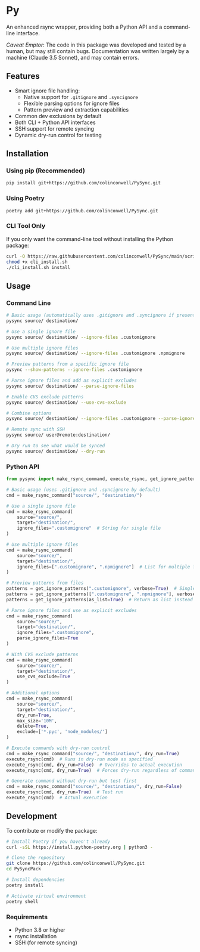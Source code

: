 # Py

An enhanced rsync wrapper, providing both a Python API and a command-line interface.

*Caveat Emptor*: The code in this package was developed and tested by a human, but may still contain bugs. Documentation was written largely by a machine (Claude 3.5 Sonnet), and may contain errors.

## Features

- Smart ignore file handling:
  - Native support for `.gitignore` and `.syncignore`
  - Flexible parsing options for ignore files
  - Pattern preview and extraction capabilities
- Common dev exclusions by default
- Both CLI + Python API interfaces
- SSH support for remote syncing
- Dynamic dry-run control for testing

## Installation

### Using pip (Recommended)

```bash
pip install git+https://github.com/colinconwell/PySync.git
```

### Using Poetry

```bash
poetry add git+https://github.com/colinconwell/PySync.git
```

### CLI Tool Only

If you only want the command-line tool without installing the Python package:

```bash
curl -O https://raw.githubusercontent.com/colinconwell/PySync/main/scripts/cli_install.sh
chmod +x cli_install.sh
./cli_install.sh install
```

## Usage

### Command Line

```bash
# Basic usage (automatically uses .gitignore and .syncignore if present)
pysync source/ destination/

# Use a single ignore file
pysync source/ destination/ --ignore-files .customignore

# Use multiple ignore files
pysync source/ destination/ --ignore-files .customignore .npmignore

# Preview patterns from a specific ignore file
pysync --show-patterns --ignore-files .customignore

# Parse ignore files and add as explicit excludes
pysync source/ destination/ --parse-ignore-files

# Enable CVS exclude patterns
pysync source/ destination/ --use-cvs-exclude

# Combine options
pysync source/ destination/ --ignore-files .customignore --parse-ignore-files --use-cvs-exclude

# Remote sync with SSH
pysync source/ user@remote:destination/

# Dry run to see what would be synced
pysync source/ destination/ --dry-run
```

### Python API

```python
from pysync import make_rsync_command, execute_rsync, get_ignore_patterns

# Basic usage (uses .gitignore and .syncignore by default)
cmd = make_rsync_command("source/", "destination/")

# Use a single ignore file
cmd = make_rsync_command(
    source="source/",
    target="destination/",
    ignore_files=".customignore"  # String for single file
)

# Use multiple ignore files
cmd = make_rsync_command(
    source="source/",
    target="destination/",
    ignore_files=[".customignore", ".npmignore"]  # List for multiple files
)

# Preview patterns from files
patterns = get_ignore_patterns(".customignore", verbose=True)  # Single file
patterns = get_ignore_patterns([".customignore", ".npmignore"], verbose=True)  # Multiple files
patterns = get_ignore_patterns(as_list=True)  # Return as list instead of set

# Parse ignore files and use as explicit excludes
cmd = make_rsync_command(
    source="source/",
    target="destination/",
    ignore_files=".customignore",
    parse_ignore_files=True
)

# With CVS exclude patterns
cmd = make_rsync_command(
    source="source/",
    target="destination/",
    use_cvs_exclude=True
)

# Additional options
cmd = make_rsync_command(
    source="source/",
    target="destination/",
    dry_run=True,
    max_size='10M',
    delete=True,
    exclude=['*.pyc', 'node_modules/']
)

# Execute commands with dry-run control
cmd = make_rsync_command("source/", "destination/", dry_run=True)
execute_rsync(cmd)  # Runs in dry-run mode as specified
execute_rsync(cmd, dry_run=False)  # Overrides to actual execution
execute_rsync(cmd, dry_run=True)  # Forces dry-run regardless of command setting

# Generate command without dry-run but test first
cmd = make_rsync_command("source/", "destination/", dry_run=False)
execute_rsync(cmd, dry_run=True)  # Test run
execute_rsync(cmd)  # Actual execution
```

## Development

To contribute or modify the package:

```bash
# Install Poetry if you haven't already
curl -sSL https://install.python-poetry.org | python3 -

# Clone the repository
git clone https://github.com/colinconwell/PySync.git
cd PySyncPack

# Install dependencies
poetry install

# Activate virtual environment
poetry shell
```

### Requirements

- Python 3.8 or higher
- rsync installation
- SSH (for remote syncing)
